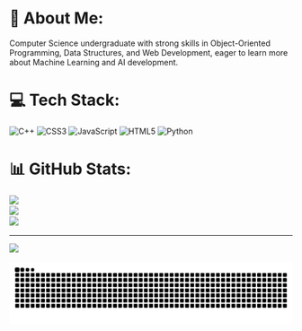 # 💫 About Me:
Computer Science undergraduate with strong skills in Object-Oriented Programming, Data Structures, and Web Development, eager to learn more about Machine Learning and AI development.


# 💻 Tech Stack:
![C++](https://img.shields.io/badge/c++-%2300599C.svg?style=for-the-badge&logo=c%2B%2B&logoColor=white) ![CSS3](https://img.shields.io/badge/css3-%231572B6.svg?style=for-the-badge&logo=css3&logoColor=white) ![JavaScript](https://img.shields.io/badge/javascript-%23323330.svg?style=for-the-badge&logo=javascript&logoColor=%23F7DF1E) ![HTML5](https://img.shields.io/badge/html5-%23E34F26.svg?style=for-the-badge&logo=html5&logoColor=white) ![Python](https://img.shields.io/badge/python-3670A0?style=for-the-badge&logo=python&logoColor=ffdd54)
# 📊 GitHub Stats:
![](https://github-readme-stats.vercel.app/api?username=haddadmf&theme=dark&hide_border=false&include_all_commits=false&count_private=false)<br/>
![](https://nirzak-streak-stats.vercel.app/?user=haddadmf&theme=dark&hide_border=false)<br/>
![](https://github-readme-stats.vercel.app/api/top-langs/?username=haddadmf&theme=dark&hide_border=false&include_all_commits=false&count_private=false&layout=compact)

---
[![](https://visitcount.itsvg.in/api?id=haddadmf&icon=0&color=0)](https://visitcount.itsvg.in)

<picture>
  <source media="(prefers-color-scheme: dark)" srcset="https://raw.githubusercontent.com/haddadmf/haddadmf/output/github-contribution-grid-snake-dark.svg">
  <source media="(prefers-color-scheme: light)" srcset="https://raw.githubusercontent.com/haddadmf/haddadmf/output/github-contribution-grid-snake.svg">
  <img alt="github contribution grid snake animation" src="https://raw.githubusercontent.com/haddadmf/haddadmf/output/github-contribution-grid-snake.svg">
</picture>

